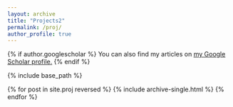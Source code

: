 ```yaml
---
layout: archive
title: "Projects2"
permalink: /proj/
author_profile: true
---
```


{% if author.googlescholar %}
  You can also find my articles on <u><a href="{{author.googlescholar}}">my Google Scholar profile</a>.</u>
{% endif %}

{% include base_path %}

{% for post in site.proj reversed %}
  {% include archive-single.html %}
{% endfor %}
